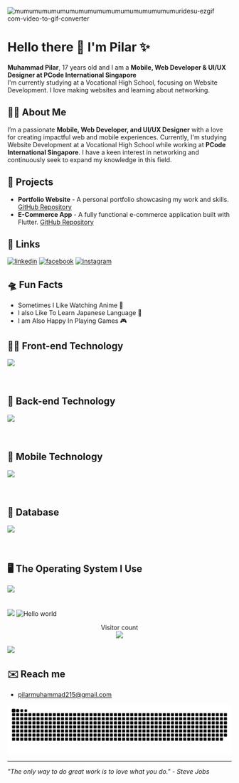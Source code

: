 ![mumumumumumumumumumumumumumumumumumuridesu-ezgif com-video-to-gif-converter](https://github.com/user-attachments/assets/14183f84-61a4-40e5-a50d-6b5d1e19b085)

# Hello there 👋 I'm Pilar ✨

**Muhammad Pilar**, 17 years old and I am a **Mobile, Web Developer & UI/UX Designer at PCode International Singapore**<br>
I'm currently studying at a Vocational High School, focusing on Website Development.
I love making websites and learning about networking.

## 👨‍💻 About Me
I’m a passionate **Mobile, Web Developer, and UI/UX Designer** with a love for creating impactful web and mobile experiences. Currently, I'm studying Website Development at a Vocational High School while working at **PCode International Singapore**. I have a keen interest in networking and continuously seek to expand my knowledge in this field.

## 🚀 Projects
- **Portfolio Website** - A personal portfolio showcasing my work and skills. [GitHub Repository](#)
- **E-Commerce App** - A fully functional e-commerce application built with Flutter. [GitHub Repository](#)

## 🔗 Links
[![linkedin](https://img.shields.io/badge/linkedin-0A66C2?style=for-the-badge&logo=linkedin&logoColor=white)](https://www.linkedin.com/)
[![facebook](https://img.shields.io/badge/facebook-1DA1F2?style=for-the-badge&logo=facebook&logoColor=white)](https://facebook.com/pilar)
[![instagram](https://img.shields.io/badge/instagram-F1B04C?style=for-the-badge&logo=instagram&logoColor=white)](https://www.instagram.com/flames.dart/)

## 🛸 Fun Facts
- Sometimes I Like Watching Anime 🎥
- I also Like To Learn Japanese Language 🎌
- I am Also Happy In Playing Games 🎮


## 🧑‍💻 Front-end Technology
[![](https://skillicons.dev/icons?i=html,css,js,php,react,nodejs,laravel,bootstrap,figma&perline=8)](https://skillicons.dev)
<br>
<br>
<br>
## 🦾 Back-end Technology
[![](https://skillicons.dev/icons?i=js,php,py,nodejs,expressjs,tensorflow,firebase,c&perline=8)](https://skillicons.dev)
<br>
<br>
<br>
## 📱 Mobile Technology
[![](https://skillicons.dev/icons?i=dart,apple,swift,kotlin,tensorflow,flutter&perline=8)](https://skillicons.dev)
<br>
<br>
<br>
## 💾 Database
[![](https://skillicons.dev/icons?i=firebase,mysql,mongodb,laragon,laravelherd&perline=8)](https://skillicons.dev)
<br>
<br>
<br>
## 🖥 The Operating System I Use
[![](https://skillicons.dev/icons?i=apple,windows,linux&perline=8)](https://skillicons.dev)
<br>
<br>
<br>
![](https://komarev.com/ghpvc/?username=pilarbermanwebster2&label=Profile%20views&color=0e75b6&style=flat)
<img src="https://raw.githubusercontent.com/sagar-viradiya/sagar-viradiya/master/resources/banner.png" alt="Hello world">

<p align="center"> 
  Visitor count<br>
  <img src="https://profile-counter.glitch.me/sagar-viradiya/count.svg" />
</p>

![](https://github-readme-stats.vercel.app/api/top-langs/?username=pilarbermanwebster2&layout=donut&theme=holi)

## ✉️ Reach me
- [pilarmuhammad215@gmail.com](mailto:pilarmuhammad215@gmail.com)

<picture>
  <source
    media="(prefers-color-scheme: dark)"
    srcset="https://raw.githubusercontent.com/platane/snk/output/github-contribution-grid-snake-dark.svg"
  />
  <source
    media="(prefers-color-scheme: light)"
    srcset="https://raw.githubusercontent.com/platane/snk/output/github-contribution-grid-snake.svg"
  />
  <img
    alt="github contribution grid snake animation"
    src="https://raw.githubusercontent.com/platane/snk/output/github-contribution-grid-snake.svg"
  />
</picture>

---

*"The only way to do great work is to love what you do." - Steve Jobs*
